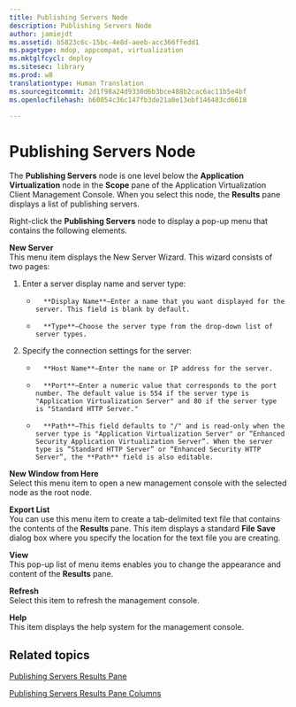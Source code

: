 ```yaml
---
title: Publishing Servers Node
description: Publishing Servers Node
author: jamiejdt
ms.assetid: b5823c6c-15bc-4e8d-aeeb-acc366ffedd1
ms.pagetype: mdop, appcompat, virtualization
ms.mktglfcycl: deploy
ms.sitesec: library
ms.prod: w8
translationtype: Human Translation
ms.sourcegitcommit: 2d1f98a24d9330d6b3bce488b2cac6ac11b5e4bf
ms.openlocfilehash: b60054c36c147fb3de21a0e13ebf146483cd6618

---
```



# Publishing Servers Node


The **Publishing Servers** node is one level below the **Application Virtualization** node in the **Scope** pane of the Application Virtualization Client Management Console. When you select this node, the **Results** pane displays a list of publishing servers.

Right-click the **Publishing Servers** node to display a pop-up menu that contains the following elements.

<a href="" id="new-server"></a>**New Server**  
This menu item displays the New Server Wizard. This wizard consists of two pages:

1.  Enter a server display name and server type:

    -   
            **Display Name**—Enter a name that you want displayed for the server. This field is blank by default.

    -   
            **Type**—Choose the server type from the drop-down list of server types.

2.  Specify the connection settings for the server:

    -   
            **Host Name**—Enter the name or IP address for the server.

    -   
            **Port**—Enter a numeric value that corresponds to the port number. The default value is 554 if the server type is "Application Virtualization Server" and 80 if the server type is "Standard HTTP Server."

    -   
            **Path**—This field defaults to "/" and is read-only when the server type is "Application Virtualization Server" or “Enhanced Security Application Virtualization Server”. When the server type is “Standard HTTP Server” or “Enhanced Security HTTP Server”, the **Path** field is also editable.

<a href="" id="new-window-from-here"></a>**New Window from Here**  
Select this menu item to open a new management console with the selected node as the root node.

<a href="" id="export-list"></a>**Export List**  
You can use this menu item to create a tab-delimited text file that contains the contents of the **Results** pane. This item displays a standard **File Save** dialog box where you specify the location for the text file you are creating.

<a href="" id="view"></a>**View**  
This pop-up list of menu items enables you to change the appearance and content of the **Results** pane.

<a href="" id="refresh"></a>**Refresh**  
Select this item to refresh the management console.

<a href="" id="help"></a>**Help**  
This item displays the help system for the management console.

## Related topics


[Publishing Servers Results Pane](publishing-servers-results-pane.md)

[Publishing Servers Results Pane Columns](publishing-servers-results-pane-columns.md)

 

 








<!--HONumber=Jun16_HO4-->


